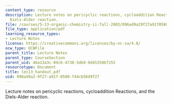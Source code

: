 ```yaml
---
content_type: resource
description: Lecture notes on pericyclic reactions, cycloaddition Reactions, and the
  Diels-Alder reaction.
file: /courses/5-13-organic-chemistry-ii-fall-2003/096ad9a29f27a91f0580f44cb56d9f27_lec13_handout.pdf
file_type: application/pdf
learning_resource_types:
- Lecture Notes
license: https://creativecommons.org/licenses/by-nc-sa/4.0/
ocw_type: OCWFile
parent_title: Lecture Notes
parent_type: CourseSection
parent_uid: 46a13a3c-09cb-4738-5db9-9d45358bf255
resourcetype: Document
title: lec13_handout.pdf
uid: 096ad9a2-9f27-a91f-0580-f44cb56d9f27
---
```

Lecture notes on pericyclic reactions, cycloaddition Reactions, and the Diels-Alder reaction.